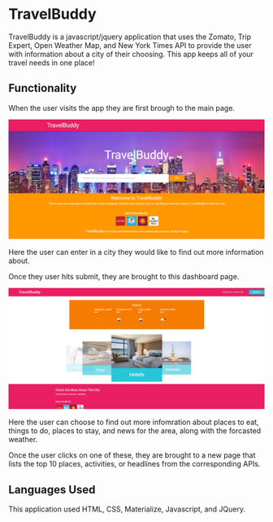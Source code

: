 # TravelBuddy


TravelBuddy is a javascript/jquery application that uses the Zomato, Trip Expert, Open Weather Map, and New York Times API to provide the user with information about a city of their choosing. This app keeps all of your travel needs in one place!

## Functionality

When the user visits the app they are first brough to the main page.

![index](./images/index.png)

Here the user can enter in a city they would like to find out more information about.

Once they user hits submit, they are brought to this dashboard page.

![dashboard](./images/choices-page.png)

Here the user can choose to find out more infomration about places to eat, things to do, places to stay, and news for the area, along with the forcasted weather.

Once the user clicks on one of these, they are brought to a new page that lists the top 10 places, activities, or headlines from the corresponding APIs.

## Languages Used

This application used HTML, CSS, Materialize, Javascript, and JQuery.
